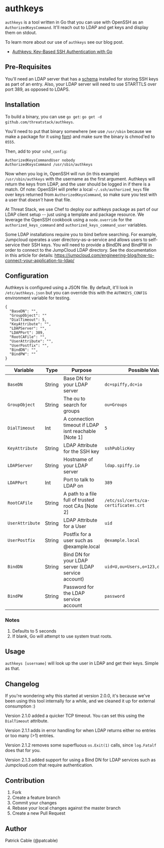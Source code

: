 # authkeys

`authkeys` is a tool written in Go that you can use with OpenSSH as an
`AuthorizedKeysCommand`. It'll reach out to LDAP and get keys and display them
on stdout.

To learn more about our use of `authkeys` see our blog post.

-   [Authkeys: Key-Based SSH Authentication with Go](https://blog.threatstack.com/authkeys-making-key-based-ldap-authentication-faster)

## Pre-Requisites

You'll need an LDAP server that has a
[schema](http://pig.made-it.com/ldap-openssh.html) installed for storing SSH
keys as part of an entry. Also, your LDAP server will need to use STARTTLS over
port 389, as opposed to LDAPS.

## Installation

To build a binary, you can use `go get`:
`go get -d github.com/threatstack/authkeys`.

You'll need to put that binary somewhere (we use `/usr/sbin` because
we make a package for it using [fpm](https://github.com/jordansissel/fpm))
and make sure the binary is chmod'ed to `0555`.

Then, add to your `sshd_config`:

    AuthorizedKeysCommandUser nobody
    AuthorizedKeysCommand /usr/sbin/authkeys

Now when you log in, OpenSSH will run (in this example) `/usr/sbin/authkeys`
with the username as the first argument. Authkeys will return the keys from
LDAP, and the user should be logged in if there is a match. Of note: OpenSSH
will prefer a local `~/.ssh/authorized_keys` file over keys returned from
`AuthorizedKeysCommand`, so make sure you test with a user that _doesn't_ have
that file.

At Threat Stack, we use Chef to deploy our authkeys package as part of our LDAP client
setup -- just using a template and package resource. We leverage the OpenSSH
cookbook using a `node.override` for the `authorized_keys_command` and
`authorized_keys_command_user` variables.

Some LDAP installations require you to bind before searching. For example, Jumpcloud
operates a user directory-as-a-service and allows users to self-service their
SSH keys. You will need to provide a BindDN and BindPW in order to connect to
the JumpCloud LDAP directory. See the documentation in this article for details:
<https://jumpcloud.com/engineering-blog/how-to-connect-your-application-to-ldap/>

## Configuration

Authkeys is configured using a JSON file. By default, it'll look in
`/etc/authkeys.json` but you can override this with the `AUTHKEYS_CONFIG`
environment variable for testing.

    {
      "BaseDN": "",
      "GroupObject": ""
      "DialTimeout": 5,
      "KeyAttribute": "",
      "LDAPServer": "",
      "LDAPPort": 389,
      "RootCAFile": "",
      "UserAttribute": "",
      "UserPostfix": "",
      "BindDN": "",
      "BindPW": ""
    }

| Variable        | Type   | Purpose                                              | Possible Value                       |
| --------------- | ------ | ---------------------------------------------------- | ------------------------------------ |
| `BaseDN`        | String | Base DN for your LDAP server                         | `dc=spiffy,dc=io`                    |
| `GroupObject`   | String | The ou to search for groups                          | `ou=Groups`                          |
| `DialTimeout`   | Int    | A connection timeout if LDAP isnt reachable [Note 1] | `5`                                  |
| `KeyAttribute`  | String | LDAP Attribute for the SSH key                       | `sshPublicKey`                       |
| `LDAPServer`    | String | Hostname of your LDAP server                         | `ldap.spiffy.io`                     |
| `LDAPPort`      | Int    | Port to talk to LDAP on                              | `389`                                |
| `RootCAFile`    | String | A path to a file full of trusted root CAs [Note 2]   | `/etc/ssl/certs/ca-certificates.crt` |
| `UserAttribute` | String | LDAP Attribute for a User                            | `uid`                                |
| `UserPostfix`   | String | Postfix for a user such as @example.local            | `@example.local`                     |
| `BindDN`        | String | Bind DN for your LDAP server (LDAP service account)  | `uid=U,ou=Users,o=123,dc=jc,dc=com`  |
| `BindPW`        | String | Password for the LDAP service account                | `password`                           |

### Notes

1.  Defaults to 5 seconds
2.  If blank, Go will attempt to use system trust roots.

## Usage

`authkeys [username]` will look up the user in LDAP and get their keys. Simple
as that.

## Changelog

If you're wondering why this started at version 2.0.0, it's because we've been
using this tool internally for a while, and we cleaned it up for external
consumption :)

Version 2.1.0 added a quicker TCP timeout. You can set this using the
`DialTimeout` attribute.

Version 2.1.1 adds in error handling for when LDAP returns either no entries or
too many (>1) entries.

Version 2.1.2 removes some superfluous `os.Exit(1)` calls, since `log.Fatalf`
does that for you.

Version 2.1.3 added support for using a Bind DN for LDAP services such as 
Jumpcloud.com that require authentication.

## Contribution

1.  Fork
2.  Create a feature branch
3.  Commit your changes
4.  Rebase your local changes against the master branch
5.  Create a new Pull Request

## Author

Patrick Cable (@patcable)
